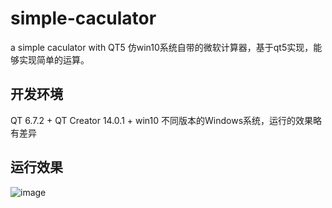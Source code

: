 # simple-caculator
a simple caculator with QT5
仿win10系统自带的微软计算器，基于qt5实现，能够实现简单的运算。

## 开发环境

QT 6.7.2 + QT Creator 14.0.1 + win10
不同版本的Windows系统，运行的效果略有差异

## 运行效果

![image](https://github.com/user-attachments/assets/24d34cb3-69cd-4652-aff4-77e044ef39a6)


